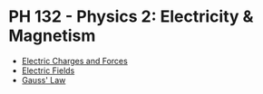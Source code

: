 # PH 132 - Physics 2: Electricity & Magnetism

- [Electric Charges and Forces](PH132/CH22.md)
- [Electric Fields](PH132/CH23.md)
- [Gauss' Law](PH132/CH24.md)